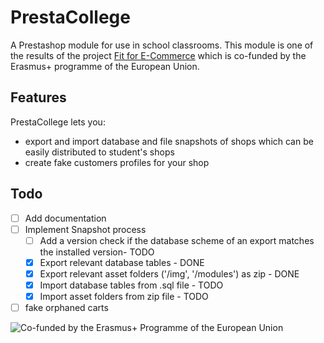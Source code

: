 # PrestaCollege
A Prestashop module for use in school classrooms. This module is one of the results of the  project [Fit for E-Commerce](https://fitforecommerce.github.io) which is co-funded by the Erasmus+ programme of the European Union.

## Features
PrestaCollege lets you:

* export and import database and file snapshots of shops which can be easily distributed to student's shops
* create fake customers profiles for your shop

## Todo
- [ ] Add documentation
- [ ] Implement Snapshot process
  - [ ] Add a version check if the database scheme of an export matches the installed version- TODO
  - [X] Export relevant database tables - DONE
  - [X] Export relevant asset folders ('/img', '/modules') as zip - DONE
  - [X] Import database tables from .sql file - TODO
  - [X] Import asset folders from zip file - TODO
- [ ] fake orphaned carts

![Co-funded by the Erasmus+ Programme of the European Union](https://fitforecommerce.github.io/img/co-funded-erasmus+.jpg)
